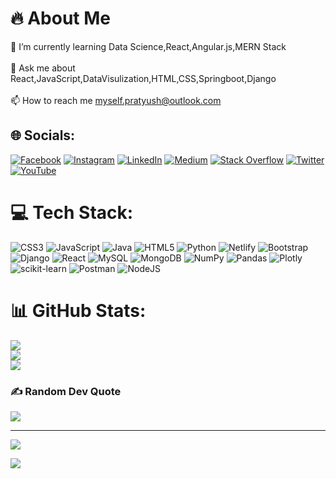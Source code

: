 # 🔥 About Me
🌱 I’m currently learning Data Science,React,Angular.js,MERN Stack<br><br>💬 Ask me about React,JavaScript,DataVisulization,HTML,CSS,Springboot,Django<br><br>📫 How to reach me myself.pratyush@outlook.com


## 🌐 Socials:
[![Facebook](https://img.shields.io/badge/Facebook-%231877F2.svg?logo=Facebook&logoColor=white)](https://facebook.com/PratyushKumar) [![Instagram](https://img.shields.io/badge/Instagram-%23E4405F.svg?logo=Instagram&logoColor=white)](https://instagram.com/pratyuzh_) [![LinkedIn](https://img.shields.io/badge/LinkedIn-%230077B5.svg?logo=linkedin&logoColor=white)](https://linkedin.com/in/pratyush-kumar) [![Medium](https://img.shields.io/badge/Medium-12100E?logo=medium&logoColor=white)](https://medium.com/@Pratyush72) [![Stack Overflow](https://img.shields.io/badge/-Stackoverflow-FE7A16?logo=stack-overflow&logoColor=white)](https://stackoverflow.com/users/pratyushKumar) [![Twitter](https://img.shields.io/badge/Twitter-%231DA1F2.svg?logo=Twitter&logoColor=white)](https://twitter.com/pr4tyxsh_) [![YouTube](https://img.shields.io/badge/YouTube-%23FF0000.svg?logo=YouTube&logoColor=white)](https://youtube.com/@BurnerBits) 

# 💻 Tech Stack:
![CSS3](https://img.shields.io/badge/css3-%231572B6.svg?style=flat&logo=css3&logoColor=white) ![JavaScript](https://img.shields.io/badge/javascript-%23323330.svg?style=flat&logo=javascript&logoColor=%23F7DF1E) ![Java](https://img.shields.io/badge/java-%23ED8B00.svg?style=flat&logo=java&logoColor=white) ![HTML5](https://img.shields.io/badge/html5-%23E34F26.svg?style=flat&logo=html5&logoColor=white) ![Python](https://img.shields.io/badge/python-3670A0?style=flat&logo=python&logoColor=ffdd54)  ![Netlify](https://img.shields.io/badge/netlify-%23000000.svg?style=flat&logo=netlify&logoColor=#00C7B7) ![Bootstrap](https://img.shields.io/badge/bootstrap-%23563D7C.svg?style=flat&logo=bootstrap&logoColor=white) ![Django](https://img.shields.io/badge/django-%23092E20.svg?style=flat&logo=django&logoColor=white) ![React](https://img.shields.io/badge/react-%2320232a.svg?style=flat&logo=react&logoColor=%2361DAFB) ![MySQL](https://img.shields.io/badge/mysql-%2300f.svg?style=flat&logo=mysql&logoColor=white) ![MongoDB](https://img.shields.io/badge/MongoDB-%234ea94b.svg?style=flat&logo=mongodb&logoColor=white) ![NumPy](https://img.shields.io/badge/numpy-%23013243.svg?style=flat&logo=numpy&logoColor=white) ![Pandas](https://img.shields.io/badge/pandas-%23150458.svg?style=flat&logo=pandas&logoColor=white) ![Plotly](https://img.shields.io/badge/Plotly-%233F4F75.svg?style=flat&logo=plotly&logoColor=white) ![scikit-learn](https://img.shields.io/badge/scikit--learn-%23F7931E.svg?style=flat&logo=scikit-learn&logoColor=white) ![Postman](https://img.shields.io/badge/Postman-FF6C37?style=flat&logo=postman&logoColor=white) ![NodeJS](https://img.shields.io/badge/node.js-6DA55F?style=flat&logo=node.js&logoColor=white)
# 📊 GitHub Stats:
![](https://github-readme-stats.vercel.app/api?username=Pr4tyush&theme=dark&hide_border=false&include_all_commits=true&count_private=false)<br/>
![](https://github-readme-streak-stats.herokuapp.com/?user=Pr4tyush&theme=dark&hide_border=false)<br/>
![](https://github-readme-stats.vercel.app/api/top-langs/?username=Pr4tyush&theme=dark&hide_border=false&include_all_commits=true&count_private=false&layout=compact)

### ✍️ Random Dev Quote
![](https://quotes-github-readme.vercel.app/api?type=horizontal&theme=tokyonight)

---
[![](https://visitcount.itsvg.in/api?id=Pr4tyush&icon=0&color=0)](https://visitcount.itsvg.in)

<a href=#><img src="contributions.svg"></a>

<!-- Proudly created with GPRM ( https://gprm.itsvg.in ) -->
